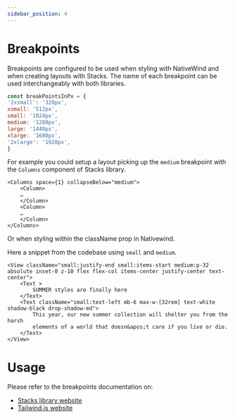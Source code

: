 ```yaml
---
sidebar_position: 4
---
```


# Breakpoints

Breakpoints are configured to be used when styling with NativeWind and when creating layouts with Stacks. The name of each breakpoint can be used interchangeably with both libraries.

```js title="packages/app/design/tailwind/theme.js"
const breakPointsInPx = {
'2xsmall': '320px',
xsmall: '512px',
small: '1024px',
medium: '1280px',
large: '1440px',
xlarge: '1680px',
'2xlarge': '1920px',
}
```

For example you could setup a layout picking up the `medium` breakpoint with the `Columns` component of Stacks library.

```tsx
<Columns space={1} collapseBelow="medium">
    <Column>
    …
    </Column>
    <Column>
    …
    </Column>
</Columns>
```

Or when styling within the className prop in Nativewind.

Here a snippet from the codebase using `small` and `medium`.
```tsx
<View className="small:justify-end small:items-start medium:p-32 absolute inset-0 z-10 flex flex-col items-center justify-center text-center">
    <Text >
        SUMMER styles are finally here
    </Text>
    <Text className="small:text-left mb-6 max-w-[32rem] text-white shadow-black drop-shadow-md">
        This year, our new summer collection will shelter you from the harsh
        elements of a world that doesn&apos;t care if you live or die.
    </Text>
</View>
```

# Usage
Please refer to the breakpoints documentation on:
- [Stacks library website](https://mobily.github.io/stacks/docs/getting-started/breakpoints)
- [Tailwind.js website](https://tailwindcss.com/docs/responsive-design)

